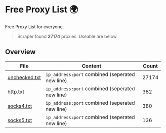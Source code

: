 
# Free Proxy List 🌍

Free Proxy List for everyone.
> Scraper found **27174** proxies. Useable are below.

## Overview

|File|Content|Count|
|----|-------|-----|
|[unchecked.txt](https://raw.githubusercontent.com/yemixzy/proxy-list/main/proxies/unchecked.txt)|`ip_address:port` combined (seperated new line)|27174|
|[http.txt](https://raw.githubusercontent.com/yemixzy/proxy-list/main/proxies/http.txt)|`ip_address:port` combined (seperated new line)|382|
|[socks4.txt](https://raw.githubusercontent.com/yemixzy/proxy-list/main/proxies/socks4.txt)|`ip_address:port` combined (seperated new line)|380|
|[socks5.txt](https://raw.githubusercontent.com/yemixzy/proxy-list/main/proxies/socks5.txt)|`ip_address:port` combined (seperated new line)|136|

